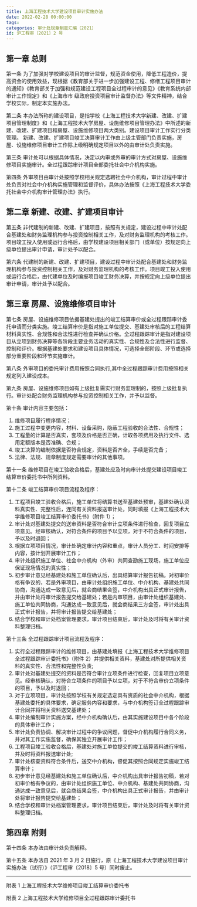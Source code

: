 ```yaml
---
title: 上海工程技术大学建设项目审计实施办法
date: 2022-02-28 00:00:00
tags: 
categories: 审计处规章制度汇编（2021）
id: 沪工程审〔2021〕2 号
---
```


## 第一章 总则

第一条 为了加强对学校建设项目的审计监督，规范资金使用，降低工程造价，提高资金的使用效益，现根据《教育部关于进一步加强建设工程、修缮工程项目审计的通知》《教育部关于加强和规范建设工程项目全过程审计的意见》《教育系统内部审计工作规定》和《上海市市
级政府投资项目审计监督办法》等文件精神，结合学校实际，制定本实施办法。

第二条 本办法所称的建设项目，是指学校《上海工程技术大学新建、改建、扩建项目管理制度》和《上海工程技术大学房屋、设施维修项目管理办法》中所述的新建、改建、扩建项目和房屋、设施维修项目两大类别。建设项目审计工作实行分类管理。 新建、改建、扩建项目竣工决算审计工作由上级主管部门负责实施，房屋、设施维修项目审计工作除上级明确规定项目以外的由审计处负责实施。

第三条 审计处可以根据具体情况，决定以内审或外审的审计方式对房屋、设施维修项目实施审计。全过程跟踪审计项目全部委托社会中介机构实施。

第四条 外审项目由审计处按照学校相关规定选聘社会中介机构，审计过程中审计处负责对社会中介机构实施管理和监督评价，具体办法按照《上海工程技术大学委托社会中介机构审计管理办法》执行。

## 第二章 新建、改建、扩建项目审计

第五条 非代建制的新建、改建、扩建项目，按照有关规定，建设过程中审计处配合基建处和财务监理机构参与投资控制相关工作，及对财务监理机构的考核工作。项目竣工投入使用或运行合格后，由学校建设项目相关部门（或单位）按规定向上级单位提出审计申请，审计处予以配合。

第六条 代建制的新建、改建、扩建项目，建设过程中审计处配合基建处和财务监理机构参与投资控制相关工作，及对财务监理机构的考核工作。项目竣工投入使用或运行合格后，由代建单位及时编报项目竣工财务决算，并按规定向上级单位提出审计申请，审计处予以配合。

## 第三章 房屋、设施维修项目审计

第七条 房屋、设施维修项目依据基建处提出的竣工结算审价或全过程跟踪审计委托申请而分类实施。竣工结算审价是指对施工单位提交、基建处审核后的工程结算材料真实性、合规性和合法性进行检查并确认价格。全过程跟踪审计是指对建设项目从立项到财务决算等各阶段主要业务活动的真实性、合规性及合法性进行监督、控制和评价。根据基建处要求和建设项目具体情况，可选择全部阶段、环节或选择部分重要阶段和环节实施审计。

第八条 外审项目的委托审计费用按照合同执行,其中全过程跟踪审计费用按照相关规定列入建设成本。

第九条 房屋、设施维修项目如有上级批复需实行财务监理制的，按照上级批复执行。审计处配合财务监理机构参与投资控制相关工作，并予以监督。

第十条 审计内容主要包括：

1. 维修项目履行程序情况；
2. 施工过程中变更内容，材料、设备采购，隐蔽工程验收的合法性、合规性；
3. 工程量的计算是否真实，套项及价格是否正确，计取各项费用及执行文件、选用定额版本是否准确、合规；
4. 竣工决算的编制依据是否符合规定，资料是否齐全，手续是否完备；
5. 法律、法规、规章制度规定需要审计的其他事项。

第十一条 维修项目在竣工验收合格后，基建处应及时向审计处提交建设项目竣工结算审价委托书中所列资料。

第十二条 竣工结算审价项目流程及程序：

1. 工程项目竣工验收合格后，施工单位将结算书送至基建处预审，基建处确认资料真实性、完整性后，连同有关资料报送审计处，同时填报《上海工程技术大学维修项目竣工结算审价委托书》（附件 1）；
2. 审计处对基建处提交的送审资料是否符合审计立项条件进行检查，回复项目立项意见。经审核确认，对符合条件的项目予以立项，对于不符合条件的项目，予以及时退回；
3. 根据立项项目情况，审计处确定审计内容和重点，审计人员分工、时间安排等内容，按计划开展审计工作；
4. 审计处组织施工单位、社会中介机构（外审）共同查勘施工现场，施工单位应保证现场情况的真实性；
5. 初步审计意见经基建处和施工单位确认后，出具结算审计报告初稿。对初审价格有争议的，若是外审项目，由审计处组织施工单位、中介机构、基建处共同协商，沟通达成一致意见后，就会商结果会签，中介机构出具正式审计报告，并由审计处将审计报告提交给基建处；若是内审项目，由审计处组织基建处、施工单位共同协商，沟通达成一致意见后，就会商结果三方会签，审计处出具正式审计报告，并将审计报告提交给基建处；
6. 结合学校和审计处档案管理要求，审计项目结束后，审计处及时将有关审计资料整理归档。

第十三条 全过程跟踪审计项目流程及程序：

1. 实行全过程跟踪审计的维修项目，由基建处填报《上海工程技术大学维修项目全过程跟踪审计委托书》（附件 2）并提供相关资料，基建处对所提供相关资料的真实性、合法性和完整性负责;
2. 审计处对基建处提交的资料是否符合审计立项条件进行检查，回复项目立项意见。经审核确认，对符合立项条件的项目予以立项，对于不符合审价立项条件的项目，予以及时退回；
3. 对于立项项目，审计处按照学校有关规定选定具有资质的社会中介机构，根据基建处委托的具体要求，确定服务内容和要求，与中介机构签订全过程跟踪审计合同并将相关资料送交基建处；
4. 审计处编制审计实施方案，经中介机构确认后，由其实施建设项目中各个阶段的具体审计工作；
5. 审计处负责协调、解决审计过程中的争议问题，督促中介机构履行合同义务，并对其工作实施监督，确保其独立开展审计工作；
6. 工程项目竣工验收合格后，基建处对施工单位提交的竣工结算资料进行审核，并及时将资料报送审计处;
7. 审计处核查资料符合条件后，送交中介机构，督促其按照合同规定实施竣工结算审计；
8. 初步审计意见经基建处和施工单位确认后，中介机构出具审计报告初稿，若对初审价格有争议的，由审计处组织施工单位、中介机构、基建处共同协商，沟通达成一致意见后，就会商结果会签，中介机构出具正式审计报告，并由审计处将审计报告提交给基建处；
9. 结合学校和审计处档案管理要求，审计项目结束后，审计处及时将有关审计资料整理归档。

## 第四章 附则

第十四条 本办法由审计处负责解释。

第十五条 本办法自 2021 年 3 月 2 日施行，原《上海工程技术大学建设项目审计实施办法（试行）》（沪工程审〔2018〕5 号）同时废止。

---

附表 1 上海工程技术大学维修项目竣工结算审价委托书

附表 2 上海工程技术大学维修项目全过程跟踪审计委托书
